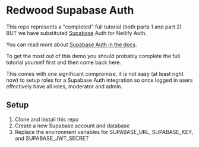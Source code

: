 # Redwood Supabase Auth

This repo represents a "completed" full tutorial (both parts 1 and part 2) BUT we have substituted [Supabase](https://supabase.io/) Auth for Netlify Auth.

You can read more about [Supabase Auth in the docs](https://redwoodjs.com/docs/authentication#supabase).

To get the most out of this demo you should probably complete the full tutorial yourself first and then come back here.

This comes with one significant compromise, it is not easy (at least right now) to setup roles for a Supabase Auth integration so once logged in users effectively have all roles, moderator and admin.
## Setup

1. Clone and install this repo
1. Create a new Supabase account and database
1. Replace the environment variables for SUPABASE_URL, SUPABASE_KEY, and SUPABASE_JWT_SECRET

